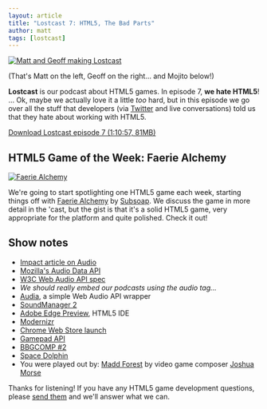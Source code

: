 ```yaml
---
layout: article
title: "Lostcast 7: HTML5, The Bad Parts"
author: matt
tags: [lostcast]
---
```


<div class="full-frame">
	<a href="/media/images/posts/lostcast_07/matt_and_geoff_podcasting.jpg">
		<img alt="Matt and Geoff making Lostcast" src="/media/images/posts/lostcast_07/matt_and_geoff_podcasting_small.jpg">
	</a>
</div>

(That's Matt on the left, Geoff on the right… and Mojito below!)

**Lostcast** is our podcast about HTML5 games.
In episode 7, **we hate HTML5**! … Ok, maybe we actually love it a little _too_ hard, but in this episode we go over all the stuff that developers (via [Twitter](https://twitter.com/#!/lostdecadegames) and live conversations) told us that they hate about working with HTML5.

<a class="download-podcast" href="http://media.lostdecadegames.com/lostcast/lostcast_episode_7_html5_the_bad_parts.mp3">
	Download Lostcast episode 7 (1:10:57, 81MB)
</a>

## HTML5 Game of the Week: Faerie Alchemy

<div class="full-frame">
	<a href="http://subsoap.com/games/faerie-alchemy/html5/">
		<img alt="Faerie Alchemy" src="/media/images/posts/spotlights/faerie_alchemy.jpg">
	</a>
</div>

We're going to start spotlighting one HTML5 game each week, starting things off with [Faerie Alchemy](http://subsoap.com/games/faerie-alchemy/html5/) by [Subsoap](http://www.subsoap.com/). We discuss the game in more detail in the 'cast, but the gist is that it's a solid HTML5 game, very appropriate for the platform and quite polished. Check it out!

## Show notes

* [Impact article on Audio][1]
* [Mozilla's Audio Data API][2]
* [W3C Web Audio API spec][3]
* _We should really embed our podcasts using the audio tag…_
* [Audia][4], a simple Web Audio API wrapper
* [SoundManager 2][5]
* [Adobe Edge Preview][6], HTML5 IDE
* [Modernizr][7]
* [Chrome Web Store launch][8]
* [Gamepad API][9]
* [BBGCOMP #2][10]
* [Space Dolphin][11]
* You were played out by: [Madd Forest][12] by video game composer [Joshua Morse][13]

Thanks for listening! If you have any HTML5 game development questions, please [send them](mailto:hello@lostdecadegames.com) and we'll answer what we can.

[1]: http://www.phoboslab.org/log/2011/03/the-state-of-html5-audio
[2]: https://wiki.mozilla.org/Audio_Data_API
[3]: https://dvcs.w3.org/hg/audio/raw-file/tip/webaudio/specification.html
[4]: http://www.lostdecadegames.com/audia-is-a-library-for-simplifying-the-web-audio-api/
[5]: http://www.schillmania.com/projects/soundmanager2/
[6]: http://labs.adobe.com/technologies/edge/
[7]: http://www.modernizr.com/
[8]: http://www.lostdecadegames.com/announcing-onslaught-arena-for-sale-in-the-go/
[9]: https://dvcs.w3.org/hg/gamepad/raw-file/default/gamepad.html
[10]: http://hughfdjackson.com/bbgcomp2/
[11]: http://pixieengine.com/projects/1439/fullscreen
[12]: http://joshuamorse.bandcamp.com/track/madd-forest
[13]: http://jmflava.com/
